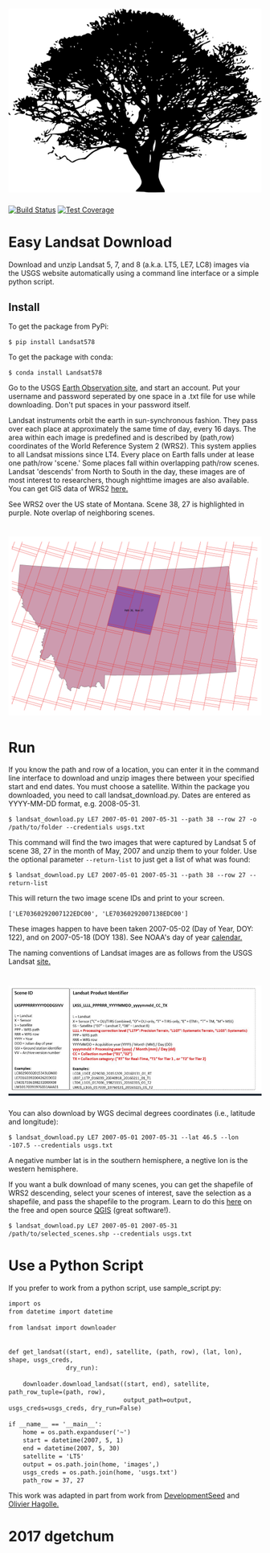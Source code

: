 # ![Landsat](data/maple.png)

[![Build Status](https://travis-ci.org/dgketchum/Landsat578.svg?branch=master)](https://travis-ci.org/dgketchum/Landsat578)
[![Test Coverage](https://codecov.io/gh/dgketchum/Landsat578)](https://codecov.io/gh/dgketchum/Landsat578/branch/master/graph/badge.svg)


# Easy Landsat Download

Download and unzip Landsat 5, 7, and 8 (a.k.a. LT5, LE7, LC8) images 
via the USGS website automatically using a command line interface or 
a simple python script.

## Install
To get the package from PyPi:
```
$ pip install Landsat578
```

To get the package with conda:
```
$ conda install Landsat578
```

Go to the USGS [Earth Observation site](https://ers.cr.usgs.gov/register/), and start an 
account.  Put your username and password seperated by one space in a .txt file
for use while downloading. Don't put spaces in your password itself.

Landsat instruments orbit the earth in sun-synchronous fashion.
They pass over each place at approximately the same 
time of day, every 16 days. The area within each image is
predefined and is described by (path,row) coordinates of
the World Reference System 2 (WRS2).
This system applies to all Landsat missions since LT4.
Every place on Earth falls under at lease one path/row 'scene.'
Some places fall within overlapping path/row scenes. Landsat 
'descends' from North to South in the day, these images are of
most interest to researchers, though nighttime images are also
available. You can get GIS data of WRS2 [here.](https://landsat.usgs.gov/pathrow-shapefiles)

See WRS2 over the US state of Montana. Scene 38, 27 is highlighted
in purple. Note overlap of neighboring scenes.

# ![Landsat](data/MJ_tile.png)


# Run

If you know the path and row of a location, you can enter it in the 
command line interface to download and unzip images there between
your specified start and end dates.  You must choose a satellite.
Within the package you downloaded, you need to call landsat_download.py.
Dates are entered as YYYY-MM-DD format, e.g. 2008-05-31.

```
$ landsat_download.py LE7 2007-05-01 2007-05-31 --path 38 --row 27 -o /path/to/folder --credentials usgs.txt
```
This command will find the two images that were captured by Landsat
5 of scene 38, 27 in the month of May, 2007 and unzip them to your folder.
Use the optional parameter ```--return-list``` to just get a list
of what was found:


```
$ landsat_download.py LE7 2007-05-01 2007-05-31 --path 38 --row 27 --return-list
```

This will return the two image scene IDs and print to your screen.

```
['LE70360292007122EDC00', 'LE70360292007138EDC00']
```
These images happen to have been taken 2007-05-02 (Day of Year, DOY: 122),
and on 2007-05-18 (DOY 138). See NOAA's day of year [calendar.](https://www.esrl.noaa.gov/gmd/grad/neubrew/Calendar.jsp)

The naming conventions of Landsat images are as follows from
the USGS Landsat [site.](https://landsat.usgs.gov/what-are-naming-conventions-landsat-scene-identifiers)


# ![Landsat](data/landsat_names.png)

You can also download by WGS decimal degrees coordinates (i.e., latitude and longitude):
```
$ landsat_download.py LE7 2007-05-01 2007-05-31 --lat 46.5 --lon -107.5 --credentials usgs.txt
```
A negative number lat is in the southern hemisphere, a negtive lon is the 
western hemisphere.  

If you want a bulk download of many scenes, you can get the shapefile of WRS2
descending, select your scenes of interest, save the selection as a shapefile,
and pass the shapefile to the program. Learn to do this [here](https://www.youtube.com/watch?v=CJzq92IcpYg) on the free and
open source [QGIS](http://www.qgis.org/en/site/) (great software!).
```
$ landsat_download.py LE7 2007-05-01 2007-05-31 /path/to/selected_scenes.shp --credentials usgs.txt
```

# Use a Python Script

If you prefer to work from a python script, use sample_script.py:

```
import os
from datetime import datetime

from landsat import downloader


def get_landsat((start, end), satellite, (path, row), (lat, lon), shape, usgs_creds,
                dry_run):

    downloader.download_landsat((start, end), satellite, path_row_tuple=(path, row),
                                output_path=output, usgs_creds=usgs_creds, dry_run=False)

if __name__ == '__main__':
    home = os.path.expanduser('~')
    start = datetime(2007, 5, 1)
    end = datetime(2007, 5, 30)
    satellite = 'LT5'
    output = os.path.join(home, 'images',)
    usgs_creds = os.path.join(home, 'usgs.txt')
    path_row = 37, 27
```
This work was adapted in part from work from [DevelopmentSeed](https://github.com/olivierhagolle) and [Olivier Hagolle.](https://github.com/developmentseed)
# 2017 dgetchum

